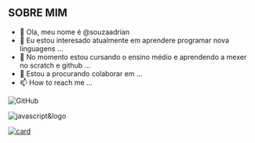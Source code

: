 SOBRE MIM
- 
- 👋 Ola, meu nome é @souzaadrian
- 👀 Eu estou interesado atualmente em aprendere programar nova linguagens ...
- 🌱 No momento estou cursando o ensino médio e aprendendo a mexer no scratch e github ...
- 💞️ Estou a procurando colaborar em ...
- 📫 How to reach me ...


 ![GitHub](https://img.shields.io/badge/GitHub-100000?style=for-the-badge&logo=github&logoColor=white)
 
 
 ![javascript&logo](https://img.shields.io/badge/JavaScript-F7DF1E?style=for-the-badge&logo=javascript&logoColor=black)
 
 [![card](https://github-readme-stats.vercel.app/api?username=iuricode&theme=default&show_icons=true)](https://github.com/anuraghazra/github-readme-stats)


